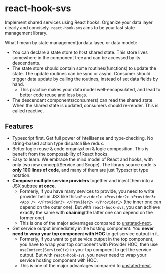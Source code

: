 # react-hook-svs

Implement shared services using React hooks. Organize your data layer clearly and concisely. `react-hook-svs` aims to be your last state management library.

What I mean by state management(or data layer, or data model):

- You can declare a state store to host shared state. This store lives somewhere in the component tree and can be accessed by its descendants.
- The state store should contain some routines(functions) to update the state. The update routines can be sync or async. Consumer should trigger data update by calling the routines, instead of set data fields by hand.
  - This practice makes your data model well-encapsulated, and lead to better code reuse and less bugs.
- The descendant components(consumers) can read the shared state. When the shared state is updated, consumers should re-render. This is called reactive.

## Features

- Typescript first. Get full power of intellisense and type-checking. No string-based action type dispatch like redux.
- Better logic reuse & code organization & logic composition. This is benefit from the composability of React hooks.
- Easy to learn. We embrace the mind model of React and hooks, with only two new concept(Service and Scope). The library source code is **only 100 lines of code**, and many of them are just Typescript type notation.
- **Compose multiple service providers** together and inject them into a JSX subtree **at once**.
  - Formerly, if you have many services to provide, you need to write provider hell in JSX like this:`<Provider1> <Provider2> <Provider3> <App /> </Provider3> </Provider2> </Provider1>` (the inner one can depend on the outer one). But with `react-hook-svs`, you can achieve exactly the same with **chaining**(the latter one can depend on the former one).
  - This is one of the major advantages compared to [unstated-next](https://github.com/jamiebuilds/unstated-next).
- Get service output immediately in the hosting component. You **never need to wrap your top component with HOC** to get service output in it.
  - Formerly, if you want to get service output in the top component, you have to wrap your top component with Provider HOC, then use `useContext(ServiceCtx)` in your top compoent to get the service output. But with `react-hook-svs`, you never need to wrap your service hosting component with HOC.
  - This is one of the major advantages compared to [unstated-next](https://github.com/jamiebuilds/unstated-next).
